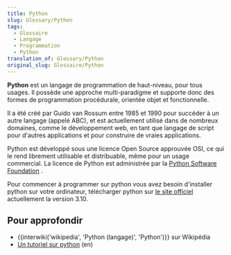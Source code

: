 ```yaml
---
title: Python
slug: Glossary/Python
tags:
  - Glossaire
  - Langage
  - Programmation
  - Python
translation_of: Glossary/Python
original_slug: Glossaire/Python
---
```

**Python** est un langage de programmation de haut-niveau, pour tous usages. Il possède une approche multi-paradigme et supporte donc des formes de programmation procédurale, orientée objet et fonctionnelle.

Il a été créé par Guido van Rossum entre 1985 et 1990 pour succéder à un autre langage (appelé ABC), et est actuellement utilisé dans de nombreux domaines, comme le développement web, en tant que langage de script pour d'autres applications et pour construire de vraies applications.

Python est développé sous une licence Open Source approuvée OSI, ce qui le rend librement utilisable et distribuable, même pour un usage commercial. La licence de Python est administrée par la [Python Software Foundation](https://www.python.org/psf) .

Pour commencer à programmer sur python vous avez besoin d'installer python sur votre ordinateur, télécharger python sur [le site officiel](https://www.python.org/downloads/) actuellement la version 3.10.

## Pour approfondir

- {{interwiki('wikipedia', 'Python (langage)', 'Python')}} sur Wikipédia
- [Un tutoriel sur python](http://www.tutorialspoint.com/python/index.htm) (en)
